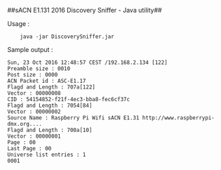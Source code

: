 ##sACN E1.131 2016 Discovery Sniffer - Java utility##

Usage :

		java -jar DiscoverySniffer.jar

Sample output :

    Sun, 23 Oct 2016 12:48:57 CEST /192.168.2.134 [122]
    Preamble size : 0010
    Post size : 0000
    ACN Packet id : ASC-E1.17
    Flagd and Length : 707a[122]
    Vector : 00000008
    CID : 54154852-f21f-4ec3-bba8-fec6cf37c
    Flagd and Length : 7054[84]
    Vector : 00000002
    Source Name : Raspberry Pi Wifi sACN E1.31 http://www.raspberrypi-dmx.org....
    Flagd and Length : 700a[10]
    Vector : 00000001
    Page : 00
    Last Page : 00
    Universe list entries : 1
    0001